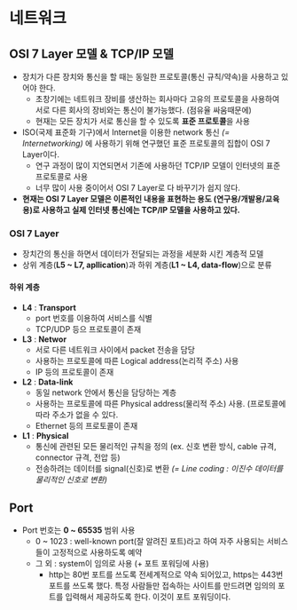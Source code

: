 # 네트워크
## OSI 7 Layer 모델 & TCP/IP 모델
- 장치가 다른 장치와 통신을 할 때는 동일한 프로토콜(통신 규칙/약속)을 사용하고 있어야 한다.
  - 초창기에는 네트워크 장비를 생산하는 회사마다 고유의 프로토콜을 사용하여 서로 다른 회사의 장비와는 통신이 불가능했다. (점유율 싸움때문에)
  - 현재는 모든 장치가 서로 통신을 할 수 있도록 **표준 프로토콜**을 사용
- ISO(국제 표준화 기구)에서 Internet을 이용한 network 통신 *(= Internetworking)* 에 사용하기 위해 연구했던 표준 프로토콜의 집합이 OSI 7 Layer이다.
  - 연구 과정이 많이 지연되면서 기존에 사용하던 TCP/IP 모델이 인터넷의 표준 프로토콜로 사용
  - 너무 많이 사용 중이어서 OSI 7 Layer로 다 바꾸기가 쉽지 않다.
- **현재는 OSI 7 Layer 모델은 이론적인 내용을 표현하는 용도 (연구용/개발용/교육용)로 사용하고 실제 인터넷 통신에는 TCP/IP 모델을 사용하고 있다.**

### OSI 7 Layer
- 장치간의 통신을 하면서 데이터가 전달되는 과정을 세분화 시킨 계층적 모델
- 상위 계층(**L5 ~ L7, apllication**)과 하위 계층(**L1 ~ L4, data-flow**)으로 분류
#### 하위 계층
- **L4** : **Transport**
  - port 번호를 이용하여 서비스를 식별
  - TCP/UDP 등으 프로토콜이 존재
- **L3** : **Networ**
  - 서로 다른 네트워크 사이에서 packet 전송을 담당
  - 사용하는 프로토콜에 따른 Logical address(논리적 주소) 사용
  - IP 등의 프로토콜이 존재
- **L2** : **Data-link**
  - 동일 network 안에서 통신을 담당하는 계층
  - 사용하는 프로토콜에 따른 Physical address(물리적 주소) 사용. (프로토콜에 따라 주소가 없을 수 있다.
  - Ethernet 등의 프로토콜이 존재
- **L1** : **Physical**
  - 통신에 관련된 모든 물리적인 규칙을 정의 (ex. 신호 변환 방식, cable 규격, connector 규격, 전압 등)
  - 전송하려는 데이터를 signal(신호)로 변환 *(= Line coding : 이진수 데이터를 물리적인 신호로 변환)*

## Port
- Port 번호는 **0 ~ 65535** 범위 사용
  - 0 ~ 1023 : well-known port(잘 알려진 포트)라고 하여 자주 사용되는 서비스들이 고정적으로 사용하도록 예약
  - 그 외 : system이 임의로 사용 (+ 포트 포워딩에 사용)
    - http는 80번 포트를 쓰도록 전세계적으로 약속 되어있고, https는 443번 포트를 쓰도록 했다. 특정 사람들만 접속하는 사이트를 만드려면 임의의 포트를 입력해서 제공하도록 한다. 이것이 포트 포워딩이다.
